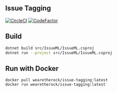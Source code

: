 ## Issue Tagging

[![CircleCI](https://circleci.com/gh/i-bcircle/issue-tagging.svg?style=svg)](https://circleci.com/gh/i-bcircle/issue-tagging)
[![CodeFactor](https://www.codefactor.io/repository/github/i-bcircle/issue-tagging/badge)](https://www.codefactor.io/repository/github/i-bcircle/issue-tagging)

## Build

```bash
dotnet build src/IssueML/IssueML.csproj
dotnet run --project src/IssueML/IssueML.csproj
```

## Run with Docker

```
docker pull wearetherock/issue-tagging:latest
docker run wearetherock/issue-tagging:latest
```